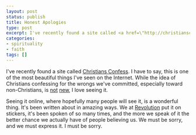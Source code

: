 ```yaml
---
layout: post
status: publish
title: Honest Apologies
type: post
excerpt: I've recently found a site called <a href=\"http://christiansconfess.com/\">Christians Confess</a>. I have to say, this is one of the most beautiful things I've seen on the Internet. While the idea of Christians confessing for the wrongs we've committed, especially toward non-Christians, is <a href=\"http://www.donaldmillerwords.com/\">not</a> <a href=\"http://www.revolutionatlanta.com/\">new</a>, I love seeing it.
categories:
- spirituality
- faith
tags: []
---
```

I've recently found a site called <a href="http://christiansconfess.com/">Christians Confess</a>. I have to say, this is one of the most beautiful things I've seen on the Internet. While the idea of Christians confessing for the wrongs we've committed, especially toward non-Christians, is <a href="http://www.donaldmillerwords.com/">not</a> <a href="http://www.revolutionatlanta.com/">new</a>, I love seeing it.

Seeing it online, where hopefully many people will see it, is a wonderful thing. It's been written about in amazing ways. We at <a href="http://www.revolutionchurch.com/">Revolution</a> put it on stickers, it's been spoken of so many times, and the more we speak of it the better chance we actually have of people believing us. We must be sorry, and we must express it. I must be sorry.

